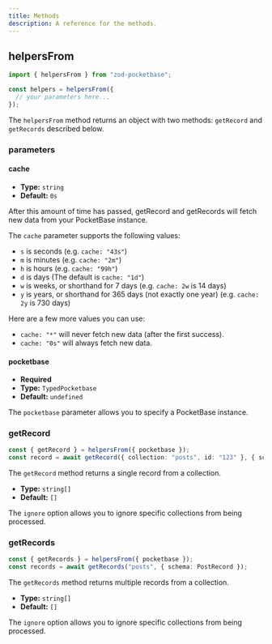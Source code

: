 ```yaml
---
title: Methods
description: A reference for the methods.
---
```


## helpersFrom

```ts
import { helpersFrom } from "zod-pocketbase";

const helpers = helpersFrom({ 
  // your parameters here...
});
```

The `helpersFrom` method returns an object with two methods: `getRecord` and `getRecords` described below.

### parameters

#### cache

- **Type:** `string`
- **Default:** `0s`

After this amount of time has passed, getRecord and getRecords will fetch new data from your PocketBase instance.

The `cache` parameter supports the following values:

- `s` is seconds (e.g. `cache: "43s"`)
- `m` is minutes (e.g. `cache: "2m"`)
- `h` is hours (e.g. `cache: "99h"`)
- `d` is days (The default is `cache: "1d"`)
- `w` is weeks, or shorthand for 7 days (e.g. `cache: 2w` is 14 days)
- `y` is years, or shorthand for 365 days (not exactly one year) (e.g. `cache: 2y` is 730 days)

Here are a few more values you can use:

- `cache: "*"` will never fetch new data (after the first success).
- `cache: "0s"` will always fetch new data.

#### pocketbase

- **Required**
- **Type:** `TypedPocketbase`
- **Default:** `undefined`

The `pocketbase` parameter allows you to specify a PocketBase instance.

### getRecord

```ts
const { getRecord } = helpersFrom({ pocketbase });
const record = await getRecord({ collection: "posts", id: "123" }, { schema: PostRecord });
```

The `getRecord` method returns a single record from a collection.

- **Type:** `string[]`
- **Default:** `[]`

The `ignore` option allows you to ignore specific collections from being processed.

### getRecords

```ts
const { getRecords } = helpersFrom({ pocketbase });
const records = await getRecords("posts", { schema: PostRecord });
```

The `getRecords` method returns multiple records from a collection.

- **Type:** `string[]`
- **Default:** `[]`

The `ignore` option allows you to ignore specific collections from being processed.
